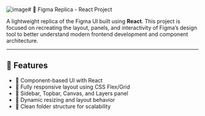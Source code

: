 ![image](https://github.com/user-attachments/assets/916b361b-fe76-451b-afeb-7cc9d3420e7b)# 🎨 Figma Replica - React Project

A lightweight replica of the Figma UI built using **React**. This project is focused on recreating the layout, panels, and interactivity of Figma’s design tool to better understand modern frontend development and component architecture.

---

## 🚀 Features

- 🧱 Component-based UI with React
- 🎯 Fully responsive layout using CSS Flex/Grid
- 🎨 Sidebar, Topbar, Canvas, and Layers panel
- 🔧 Dynamic resizing and layout behavior
- 💾 Clean folder structure for scalability
  
